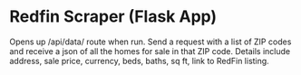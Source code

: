 # Redfin Scraper (Flask App)

Opens up /api/data/ route when run. Send a request with a list of ZIP codes and receive a json of all the homes for sale in that ZIP code. Details include address, sale price, currency, beds, baths, sq ft, link to RedFin listing. 
